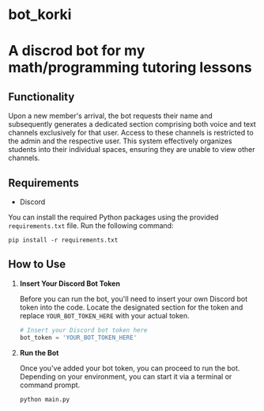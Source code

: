 # bot_korki
# A discrod bot for my math/programming tutoring lessons

## Functionality
Upon a new member's arrival, the bot requests their name and subsequently generates a dedicated section comprising both voice and text channels exclusively for that user. Access to these channels is restricted to the admin and the respective user. This system effectively organizes students into their individual spaces, ensuring they are unable to view other channels.


## Requirements

- Discord

You can install the required Python packages using the provided `requirements.txt` file. Run the following command:

```
pip install -r requirements.txt
```

## How to Use

1. **Insert Your Discord Bot Token**

    Before you can run the bot, you'll need to insert your own Discord bot token into the code. Locate the designated section for the token and replace `YOUR_BOT_TOKEN_HERE` with your actual token.

    ```python
    # Insert your Discord bot token here
    bot_token = 'YOUR_BOT_TOKEN_HERE'
    ```

2. **Run the Bot**

    Once you've added your bot token, you can proceed to run the bot. Depending on your environment, you can start it via a terminal or command prompt.

    ```bash
    python main.py
    ```
